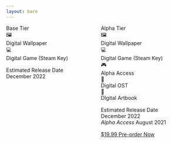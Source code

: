 ```yaml
---
layout: bare
---
```


<script
  type="text/javascript"
  src="https://transactions.sendowl.com/assets/sendowl.js"
></script>
<style>
  .release-date-container{
    margin: 1rem 0;
  }
  .novice-action{
    background:transparent;
    color: white;
    border: 1px white solid;
  }
  .novice-action:hover{
    background: white;
    color: #171717
  }
</style>
<div class="columns">
  <div class="panel column col-sm-12 col-3 col-mx-auto">
    <div class="panel-header">
      <div class="panel-title text-bold">Base Tier</div>
    </div>
    <div class="panel-body">
      <div class="tile tile-centered">
        <div class="tile-action">
          <div class="btn-link btn-lg">🖼️</div>
        </div>
        <div class="tile-content">
          <div class="tile-title">Digital Wallpaper</div>
        </div>
      </div>
      <div class="tile tile-centered">
        <div class="tile-action">
          <div class="">💻</div>
        </div>
        <div class="tile-content">
          <div class="tile-title">Digital Game (Steam Key)</div>
        </div>
      </div>
    </div>
    <div class="panel-footer">
      <div class="release-date-container">
        <div class="panel-title text-bold">Estimated Release Date</div>
        <div class="panel-title">December 2022</div>
      </div>
      <a href="https://transactions.sendowl.com/products/78487502/BC579646/purchase" rel="nofollow" class="btn btn-block novice-action">$10.99 Pre-order Now</a>
    </div>

  </div>
  <div class="panel column col-sm-12 col-3 col-mx-auto">
    <div class="panel-header">
      <div class="panel-title text-bold">Alpha Tier</div>
    </div>
    <div class="panel-body">
      <div class="tile tile-centered">
        <div class="tile-action">
          <div class="btn-link btn-lg">🖼️</div>
        </div>
        <div class="tile-content">
          <div class="tile-title">Digital Wallpaper</div>
        </div>
      </div>
      <div class="tile tile-centered">
        <div class="tile-action">
          <div class="">💻</div>
        </div>
        <div class="tile-content">
          <div class="tile-title">Digital Game (Steam Key)</div>
        </div>
      </div>
      <div class="tile tile-centered">
        <div class="tile-action">
          <div class="">🎮</div>
        </div>
        <div class="tile-content">
          <div class="tile-title">Alpha Access</div>
        </div>
      </div>
      <div class="tile tile-centered">
        <div class="tile-action">
          <div class="">🎵</div>
        </div>
        <div class="tile-content">
          <div class="tile-title">Digital OST</div>
        </div>
      </div>
      <div class="tile tile-centered">
        <div class="tile-action">
          <div class="">🎨</div>
        </div>
        <div class="tile-content">
          <div class="tile-title">DIgital Artbook</div>
        </div>
      </div>
    </div>
    <div class="panel-footer">
      <div class="release-date-container">
        <div class="panel-title text-bold">Estimated Release Date</div>
        <div class="panel-title">December 2022</div>
        <div class="panel-title"><i>Alpha Access</i> August 2021</div>
      </div>
      <a href="https://transactions.sendowl.com/products/78487530/CDF32F2A/purchase" rel="nofollow" class="btn btn-primary btn-block">$19.99 Pre-order Now</a>
    </div>
  </div>
</div>
